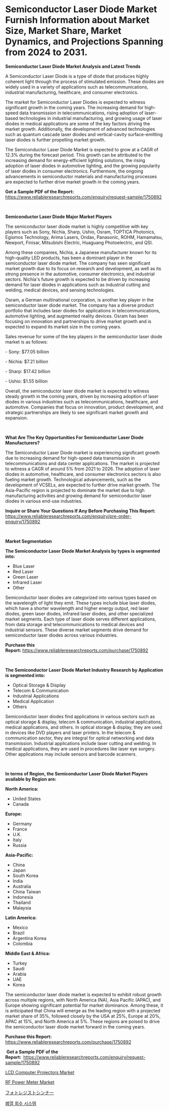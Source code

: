 <p><h1>Semiconductor Laser Diode Market Furnish Information about Market Size, Market Share, Market Dynamics, and Projections Spanning from 2024 to 2031.</h1></p><p><strong>Semiconductor Laser Diode Market Analysis and Latest Trends</strong></p>
<p><p>A Semiconductor Laser Diode is a type of diode that produces highly coherent light through the process of stimulated emission. These diodes are widely used in a variety of applications such as telecommunications, industrial manufacturing, healthcare, and consumer electronics.</p><p>The market for Semiconductor Laser Diodes is expected to witness significant growth in the coming years. The increasing demand for high-speed data transmission in telecommunications, rising adoption of laser-based technologies in industrial manufacturing, and growing usage of laser diodes in medical applications are some of the key factors driving the market growth. Additionally, the development of advanced technologies such as quantum cascade laser diodes and vertical-cavity surface-emitting laser diodes is further propelling market growth.</p><p>The Semiconductor Laser Diode Market is expected to grow at a CAGR of 12.3% during the forecast period. This growth can be attributed to the increasing demand for energy-efficient lighting solutions, the rising adoption of laser diodes in automotive lighting, and the growing popularity of laser diodes in consumer electronics. Furthermore, the ongoing advancements in semiconductor materials and manufacturing processes are expected to further drive market growth in the coming years.</p></p>
<p><strong>Get a Sample PDF of the Report:&nbsp;</strong> <a href="https://www.reliableresearchreports.com/enquiry/request-sample/1750892">https://www.reliableresearchreports.com/enquiry/request-sample/1750892</a></p>
<p>&nbsp;</p>
<p><strong>Semiconductor Laser Diode Major Market Players</strong></p>
<p><p>The semiconductor laser diode market is highly competitive with key players such as Sony, Nichia, Sharp, Ushio, Osram, TOPTICA Photonics, Egismos Technology, Arima Lasers, Ondax, Panasonic, ROHM, Hamamatsu, Newport, Finisar, Mitsubishi Electric, Huaguang Photoelectric, and QSI. </p><p>Among these companies, Nichia, a Japanese manufacturer known for its high-quality LED products, has been a dominant player in the semiconductor laser diode market. The company has seen significant market growth due to its focus on research and development, as well as its strong presence in the automotive, consumer electronics, and industrial sectors. Nichia's future growth is expected to be driven by increasing demand for laser diodes in applications such as industrial cutting and welding, medical devices, and sensing technologies.</p><p>Osram, a German multinational corporation, is another key player in the semiconductor laser diode market. The company has a diverse product portfolio that includes laser diodes for applications in telecommunications, automotive lighting, and augmented reality devices. Osram has been focusing on innovation and partnerships to drive market growth and is expected to expand its market size in the coming years.</p><p>Sales revenue for some of the key players in the semiconductor laser diode market is as follows:</p><p>- Sony: $77.05 billion</p><p>- Nichia: $7.21 billion</p><p>- Sharp: $17.42 billion</p><p>- Ushio: $1.55 billion</p><p>Overall, the semiconductor laser diode market is expected to witness steady growth in the coming years, driven by increasing adoption of laser diodes in various industries such as telecommunications, healthcare, and automotive. Companies that focus on innovation, product development, and strategic partnerships are likely to see significant market growth and expansion.</p></p>
<p>&nbsp;</p>
<p><strong>What Are The Key Opportunities For Semiconductor Laser Diode Manufacturers?</strong></p>
<p><p>The Semiconductor Laser Diode market is experiencing significant growth due to increasing demand for high-speed data transmission in telecommunications and data center applications. The market is projected to witness a CAGR of around 5% from 2021 to 2026. The adoption of laser diodes in automotive, healthcare, and consumer electronics sectors is also fueling market growth. Technological advancements, such as the development of VCSELs, are expected to further drive market growth. The Asia-Pacific region is projected to dominate the market due to high manufacturing activities and growing demand for semiconductor laser diodes in various end-use industries.</p></p>
<p><strong>Inquire or Share Your Questions If Any Before Purchasing This Report:</strong> <a href="https://www.reliableresearchreports.com/enquiry/pre-order-enquiry/1750892">https://www.reliableresearchreports.com/enquiry/pre-order-enquiry/1750892</a></p>
<p>&nbsp;</p>
<p><strong>Market Segmentation</strong></p>
<p><strong>The Semiconductor Laser Diode Market Analysis by types is segmented into:</strong></p>
<p><ul><li>Blue Laser</li><li>Red Laser</li><li>Green Laser</li><li>Infrared Laser</li><li>Other</li></ul></p>
<p><p>Semiconductor laser diodes are categorized into various types based on the wavelength of light they emit. These types include blue laser diodes, which have a shorter wavelength and higher energy output, red laser diodes, green laser diodes, infrared laser diodes, and other specialized market segments. Each type of laser diode serves different applications, from data storage and telecommunications to medical devices and industrial sensors. These diverse market segments drive demand for semiconductor laser diodes across various industries.</p></p>
<p><strong>Purchase this Report:&nbsp;</strong><a href="https://www.reliableresearchreports.com/purchase/1750892">https://www.reliableresearchreports.com/purchase/1750892</a></p>
<p>&nbsp;</p>
<p><strong>The Semiconductor Laser Diode Market Industry Research by Application is segmented into:</strong></p>
<p><ul><li>Optical Storage & Display</li><li>Telecom & Communication</li><li>Industrial Applications</li><li>Medical Application</li><li>Others</li></ul></p>
<p><p>Semiconductor laser diodes find applications in various sectors such as optical storage & display, telecom & communication, industrial applications, medical applications, and others. In optical storage & display, they are used in devices like DVD players and laser printers. In the telecom & communication sector, they are integral for optical networking and data transmission. Industrial applications include laser cutting and welding. In medical applications, they are used in procedures like laser eye surgery. Other applications may include sensors and barcode scanners.</p></p>
<p>&nbsp;</p>
<p><strong>In terms of Region, the Semiconductor Laser Diode Market Players available by Region are:</strong></p>
<p>
    <p> <strong> North America: </strong>
        <ul>
            <li>United States</li>
            <li>Canada</li>
        </ul>
        </p> 
    <p> <strong> Europe: </strong>
        <ul>
            <li>Germany</li>
            <li>France</li>
            <li>U.K.</li>
            <li>Italy</li>
            <li>Russia</li>
        </ul>
        </p> 
    <p> <strong> Asia-Pacific: </strong>
        <ul>
            <li>China</li>
            <li>Japan</li>
            <li>South Korea</li>
            <li>India</li>
            <li>Australia</li>
            <li>China Taiwan</li>
            <li>Indonesia</li>
            <li>Thailand</li>
            <li>Malaysia</li>
        </ul>
        </p> 
    <p> <strong> Latin America: </strong>
        <ul>
            <li>Mexico</li>
            <li>Brazil</li>
            <li>Argentina Korea</li>
            <li>Colombia</li>
        </ul>
        </p> 
    <p> <strong> Middle East & Africa: </strong>
        <ul>
            <li>Turkey</li>
            <li>Saudi</li>
            <li>Arabia</li>
            <li>UAE</li>
            <li>Korea</li>
        </ul>
    </p>
    </p>
<p><p>The semiconductor laser diode market is expected to exhibit robust growth across multiple regions, with North America (NA), Asia Pacific (APAC), and Europe showing significant potential for market dominance. Among these, it is anticipated that China will emerge as the leading region with a projected market share of 35%, followed closely by the USA at 25%, Europe at 20%, APAC at 15%, and North America at 5%. These regions are poised to drive the semiconductor laser diode market forward in the coming years.</p></p>
<p><strong>Purchase this Report: </strong><a href="https://www.reliableresearchreports.com/purchase/1750892">https://www.reliableresearchreports.com/purchase/1750892</a></p>
<p>&nbsp;<strong>Get a Sample PDF of the Report:&nbsp;&nbsp;</strong><a href="https://www.reliableresearchreports.com/enquiry/request-sample/1750892">https://www.reliableresearchreports.com/enquiry/request-sample/1750892</a></p>
<p><strong></strong></p>
<p><p><a href="https://github.com/johnbach50/Market-Research-Report-List-2/blob/main/lcd-computer-projectors-market.md">LCD Computer Projectors Market</a></p><p><a href="https://github.com/lylyparadise/Market-Research-Report-List-2/blob/main/rf-power-meter-market.md">RF Power Meter Market</a></p><p><a href="https://medium.com/@redsalmon1949/%E5%86%99%E7%9C%9F%E3%83%AC%E3%82%B8%E3%82%B9%E3%83%88%E8%96%84%E5%8C%96%E5%89%A4%E5%B8%82%E5%A0%B4%E3%81%AE%E5%88%86%E6%9E%90-%E4%B8%96%E7%95%8C%E3%81%AE%E6%A5%AD%E7%95%8C%E3%81%AE%E8%A6%8B%E9%80%9A%E3%81%97%E3%81%A8%E4%BA%88%E6%B8%AC-2024%E5%B9%B4%E3%81%8B%E3%82%892031%E5%B9%B4-25d4e1fd530d">フォトレジストシンナー</a></p><p><a href="https://medium.com/@fabiancobuc20222022/%EB%82%AD%EB%B9%84-%EC%97%B4-%ED%9A%8C%EC%88%98-%EC%8B%9C%EC%8A%A4%ED%85%9C-%EC%8B%9C%EC%9E%A5-%EC%A7%80%ED%91%9C-%ED%95%B4%EB%8F%85-%EC%8B%9C%EC%9E%A5-%EC%A0%90%EC%9C%A0%EC%9C%A8-%ED%8A%B8%EB%A0%8C%EB%93%9C-%EB%B0%8F-%EC%84%B1%EC%9E%A5-%ED%8C%A8%ED%84%B4-576ef97f055a">폐열 회수 시스템</a></p></p>
